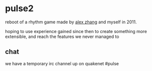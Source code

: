 # pulse2

reboot of a rhythm game made by [alex zhang](https://github.com/Zhangerr) and myself in 2011. 

hoping to use experience gained since then to create something more extensible, and reach the features we never managed to

## chat

we have a temporary irc channel up on quakenet #pulse 
